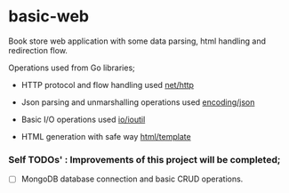 # basic-web

Book store web application with some data parsing, html handling and redirection flow.

Operations used from Go libraries;

- HTTP protocol and flow handling used [net/http](https://golang.org/pkg/net/http/)

- Json parsing and unmarshalling operations used [encoding/json](https://golang.org/pkg/encoding/json/)

- Basic I/O operations used [io/ioutil](https://golang.org/pkg/io/ioutil/)

- HTML generation with safe way [html/template](https://golang.org/pkg/html/template/)

### Self TODOs' : Improvements of this project will be completed;
- [ ] MongoDB database connection and basic CRUD operations.
